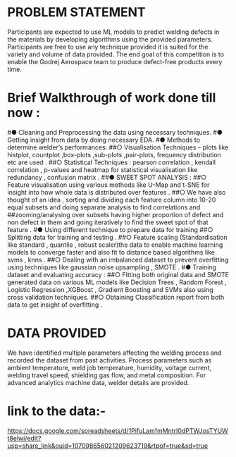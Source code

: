# PROBLEM STATEMENT
Participants are expected to use ML models to predict welding defects in the materials by
developing algorithms using the provided parameters. Participants are free to use any
technique provided it is suited for the variety and volume of data provided.
The end goal of this competition is to enable the Godrej Aerospace team to produce
defect-free products every time.
# Brief Walkthrough  of work done till now : 
#●	 Cleaning and Preprocessing the data using necessary techniques. 
#●	Getting insight from data by doing necessary EDA.
#●	Methods to determine welder’s performances:
##○	Visualisation Techniques – plots like histplot, countplot ,box-plots ,sub-plots ,pair-plots, frequency distribution  etc are used .
##○	Statistical Techniques :  pearson correlation , kendall correlation , p-values and heatmap for statistical visualisation  like redundancy , confusion matrix .
##●	SWEET SPOT ANALYSIS :
##○	Feature visualisation using various methods like U-Map and t-SNE for insight into how whole data is distributed over features . 
##○	We have also thought of an idea , sorting and dividing each feature column into 10-20 equal subsets and doing separate analysis to find correlations and ##zooming/analysing over subsets having higher proportion of defect and non defect in them and going  iteratively to find the sweet spot of that feature .
#●	Using different technique to prepare data for training 
##○	Splitting data for training and testing .
##○	Feature scaling (Standardisation like standard , quantile , robust scaler)the data to enable machine learning models to converge faster and also fit to distance based algorithms like svms , knns .
##○	Dealing with an imbalanced dataset to prevent overfitting using techniques like gaussian noise upsampling , SMOTE .
#●	Training dataset and evaluating accuracy :
##○	Fitting both original data and SMOTE generated data on various ML models like Decision Trees , Random Forest , Logistic Regression ,XGBoost , Gradient Boosting and SVMs also using cross validation techniques.
##○	Obtaining Classification report from both data to get insight of overfitting .


# DATA PROVIDED
We have identified multiple parameters affecting the welding process and recorded the
dataset from past activities. Process parameters such as ambient temperature, weld job
temperature, humidity, voltage current, welding travel speed, shielding gas flow, and metal
composition. For advanced analytics machine data, welder details are provided.
# link to the data:-
https://docs.google.com/spreadsheets/d/1PifuLam1mMntrI0dPTWJosTYUWt8elwi/edit?usp=share_link&ouid=107098656021209623719&rtpof=true&sd=true

